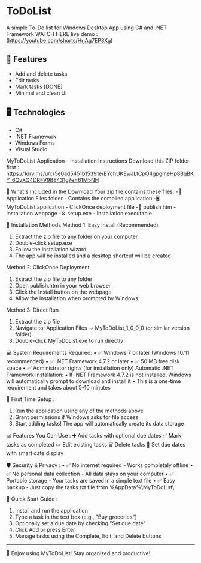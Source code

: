 # ToDoList
A simple To-Do list for Windows Desktop App using C# and .NET Framework
WATCH HERE live demo : (https://youtube.com/shorts/HrjAg7EP3Xg)

## 🚀 Features
- Add and delete tasks
- Edit tasks
- Mark tasks [DONE]
- Minimal and clean UI

## 🖥️ Technologies
- C#
- .NET Framework
- Windows Forms
- Visual Studio

MyToDoList Application - Installation Instructions
Download this ZIP folder first : https://1drv.ms/u/c/5e0ad5451b15391e/EYchUKEwJLtCpO4gpgmeHp8BqBKY_6QyXQ4DRFV9BE431g?e=61M5NH


📁 What's Included in the Download
Your zip file contains these files:
-📂 Application Files folder - Contains the compiled application
-🖥️ MyToDoList.application - ClickOnce deployment file
-📄 publish.htm - Installation webpage
-⚙️ setup.exe - Installation executable

🚀 Installation Methods
Method 1: Easy Install (Recommended)
1.	Extract the zip file to any folder on your computer
2.	Double-click setup.exe
3.	Follow the installation wizard
4.	The app will be installed and a desktop shortcut will be created

Method 2: ClickOnce Deployment
1.	Extract the zip file to any folder
2.	Open publish.htm in your web browser
3.	Click the Install button on the webpage
4.	Allow the installation when prompted by Windows

Method 3: Direct Run
1.	Extract the zip file
2.	Navigate to: Application Files → MyToDoList_1_0_0_0 (or similar version folder)
3.	Double-click MyToDoList.exe to run directly

💻 System Requirements
Required:
•	✅ Windows 7 or later (Windows 10/11 recommended)
•	✅ .NET Framework 4.7.2 or later
•	✅ 50 MB free disk space
•	✅ Administrator rights (for installation only)
Automatic .NET Framework Installation:
•	If .NET Framework 4.7.2 is not installed, Windows will automatically prompt to download and install it
•	This is a one-time requirement and takes about 5-10 minutes

🔧 First Time Setup :
1.	Run the application using any of the methods above
2.	Grant permissions if Windows asks for file access
3.	Start adding tasks! The app will automatically create its data storage

📊 Features You Can Use :
➕ Add tasks with optional due dates
✅ Mark tasks as completed
✏️ Edit existing tasks
🗑️ Delete tasks
📅 Set due dates with smart date display

🛡️ Security & Privacy :
•	✅ No internet required - Works completely offline
•	✅ No personal data collection - All data stays on your computer
•	✅ Portable storage - Your tasks are saved in a simple text file
•	✅ Easy backup - Just copy the tasks.txt file from %AppData%\MyToDoList\

🎯 Quick Start Guide :
1.	Install and run the application
2.	Type a task in the text box (e.g., "Buy groceries")
3.	Optionally set a due date by checking "Set due date"
4.	Click Add or press Enter
5.	Manage tasks using the Complete, Edit, and Delete buttons
---
🎉 Enjoy using MyToDoList! Stay organized and productive!
